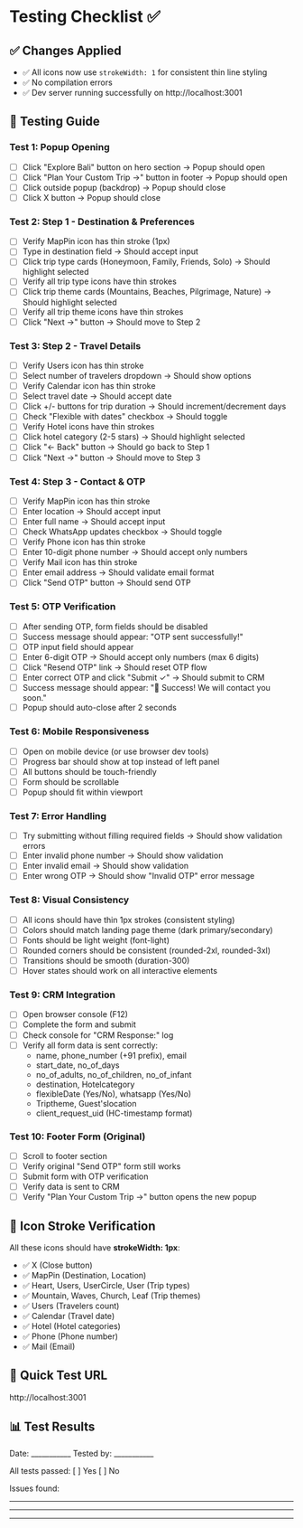 # Testing Checklist ✅

## ✅ Changes Applied
- ✅ All icons now use `strokeWidth: 1` for consistent thin line styling
- ✅ No compilation errors
- ✅ Dev server running successfully on http://localhost:3001

## 🧪 Testing Guide

### Test 1: Popup Opening
- [ ] Click "Explore Bali" button on hero section → Popup should open
- [ ] Click "Plan Your Custom Trip →" button in footer → Popup should open
- [ ] Click outside popup (backdrop) → Popup should close
- [ ] Click X button → Popup should close

### Test 2: Step 1 - Destination & Preferences
- [ ] Verify MapPin icon has thin stroke (1px)
- [ ] Type in destination field → Should accept input
- [ ] Click trip type cards (Honeymoon, Family, Friends, Solo) → Should highlight selected
- [ ] Verify all trip type icons have thin strokes
- [ ] Click trip theme cards (Mountains, Beaches, Pilgrimage, Nature) → Should highlight selected
- [ ] Verify all trip theme icons have thin strokes
- [ ] Click "Next →" button → Should move to Step 2

### Test 3: Step 2 - Travel Details
- [ ] Verify Users icon has thin stroke
- [ ] Select number of travelers dropdown → Should show options
- [ ] Verify Calendar icon has thin stroke
- [ ] Select travel date → Should accept date
- [ ] Click +/- buttons for trip duration → Should increment/decrement days
- [ ] Check "Flexible with dates" checkbox → Should toggle
- [ ] Verify Hotel icons have thin strokes
- [ ] Click hotel category (2-5 stars) → Should highlight selected
- [ ] Click "← Back" button → Should go back to Step 1
- [ ] Click "Next →" button → Should move to Step 3

### Test 4: Step 3 - Contact & OTP
- [ ] Verify MapPin icon has thin stroke
- [ ] Enter location → Should accept input
- [ ] Enter full name → Should accept input
- [ ] Check WhatsApp updates checkbox → Should toggle
- [ ] Verify Phone icon has thin stroke
- [ ] Enter 10-digit phone number → Should accept only numbers
- [ ] Verify Mail icon has thin stroke
- [ ] Enter email address → Should validate email format
- [ ] Click "Send OTP" button → Should send OTP

### Test 5: OTP Verification
- [ ] After sending OTP, form fields should be disabled
- [ ] Success message should appear: "OTP sent successfully!"
- [ ] OTP input field should appear
- [ ] Enter 6-digit OTP → Should accept only numbers (max 6 digits)
- [ ] Click "Resend OTP" link → Should reset OTP flow
- [ ] Enter correct OTP and click "Submit ✓" → Should submit to CRM
- [ ] Success message should appear: "🎉 Success! We will contact you soon."
- [ ] Popup should auto-close after 2 seconds

### Test 6: Mobile Responsiveness
- [ ] Open on mobile device (or use browser dev tools)
- [ ] Progress bar should show at top instead of left panel
- [ ] All buttons should be touch-friendly
- [ ] Form should be scrollable
- [ ] Popup should fit within viewport

### Test 7: Error Handling
- [ ] Try submitting without filling required fields → Should show validation errors
- [ ] Enter invalid phone number → Should show validation
- [ ] Enter invalid email → Should show validation
- [ ] Enter wrong OTP → Should show "Invalid OTP" error message

### Test 8: Visual Consistency
- [ ] All icons should have thin 1px strokes (consistent styling)
- [ ] Colors should match landing page theme (dark primary/secondary)
- [ ] Fonts should be light weight (font-light)
- [ ] Rounded corners should be consistent (rounded-2xl, rounded-3xl)
- [ ] Transitions should be smooth (duration-300)
- [ ] Hover states should work on all interactive elements

### Test 9: CRM Integration
- [ ] Open browser console (F12)
- [ ] Complete the form and submit
- [ ] Check console for "CRM Response:" log
- [ ] Verify all form data is sent correctly:
  - name, phone_number (+91 prefix), email
  - start_date, no_of_days
  - no_of_adults, no_of_children, no_of_infant
  - destination, Hotelcategory
  - flexibleDate (Yes/No), whatsapp (Yes/No)
  - Triptheme, Guest'slocation
  - client_request_uid (HC-timestamp format)

### Test 10: Footer Form (Original)
- [ ] Scroll to footer section
- [ ] Verify original "Send OTP" form still works
- [ ] Submit form with OTP verification
- [ ] Verify data is sent to CRM
- [ ] Verify "Plan Your Custom Trip →" button opens the new popup

## 🎨 Icon Stroke Verification
All these icons should have **strokeWidth: 1px**:
- ✅ X (Close button)
- ✅ MapPin (Destination, Location)
- ✅ Heart, Users, UserCircle, User (Trip types)
- ✅ Mountain, Waves, Church, Leaf (Trip themes)
- ✅ Users (Travelers count)
- ✅ Calendar (Travel date)
- ✅ Hotel (Hotel categories)
- ✅ Phone (Phone number)
- ✅ Mail (Email)

## 🚀 Quick Test URL
http://localhost:3001

## 📊 Test Results
Date: ___________
Tested by: ___________

All tests passed: [ ] Yes  [ ] No

Issues found:
_________________________________
_________________________________
_________________________________
